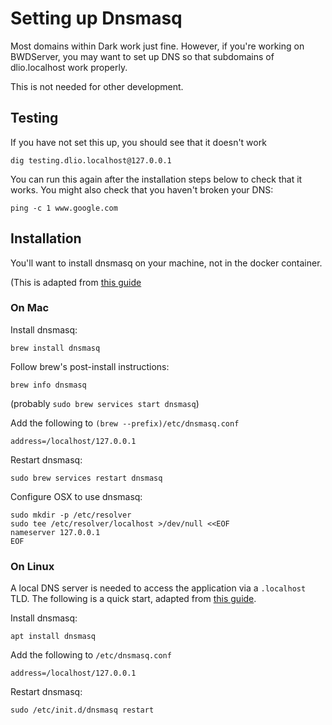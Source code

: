 # Setting up Dnsmasq

Most domains within Dark work just fine. However, if you're working on
BWDServer, you may want to set up DNS so that subdomains of
dlio.localhost work properly.

This is not needed for other development.

## Testing

If you have not set this up, you should see that it doesn't work

```
dig testing.dlio.localhost@127.0.0.1
```

You can run this again after the installation steps below to check that it works. You might also check that you haven't broken your DNS:

```
ping -c 1 www.google.com
```

## Installation

You'll want to install dnsmasq on your machine, not in the docker container.

(This is adapted from [this guide](https://passingcuriosity.com/2013/dnsmasq-dev-osx/)

### On Mac

Install dnsmasq:

```
brew install dnsmasq
```

Follow brew's post-install instructions:

```
brew info dnsmasq
```

(probably `sudo brew services start dnsmasq`)

Add the following to `(brew --prefix)/etc/dnsmasq.conf`

```
address=/localhost/127.0.0.1
```

Restart dnsmasq:

```
sudo brew services restart dnsmasq
```

Configure OSX to use dnsmasq:

```
sudo mkdir -p /etc/resolver
sudo tee /etc/resolver/localhost >/dev/null <<EOF
nameserver 127.0.0.1
EOF
```

### On Linux

A local DNS server is needed to access the application via a `.localhost` TLD. The following is a quick start, adapted from [this guide](https://passingcuriosity.com/2013/dnsmasq-dev-osx/).

Install dnsmasq:

```
apt install dnsmasq
```

Add the following to `/etc/dnsmasq.conf`

```
address=/localhost/127.0.0.1
```

Restart dnsmasq:

```
sudo /etc/init.d/dnsmasq restart
```

